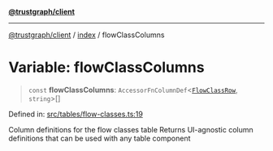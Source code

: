 [**@trustgraph/client**](../../README.md)

***

[@trustgraph/client](../../README.md) / [index](../README.md) / flowClassColumns

# Variable: flowClassColumns

> `const` **flowClassColumns**: `AccessorFnColumnDef`\<[`FlowClassRow`](../type-aliases/FlowClassRow.md), `string`\>[]

Defined in: [src/tables/flow-classes.ts:19](https://github.com/trustgraph-ai/trustgraph-ts-client/blob/9a2bad46722f27bb783391eed1d9289614cc905a/src/tables/flow-classes.ts#L19)

Column definitions for the flow classes table
Returns UI-agnostic column definitions that can be used with any table component
